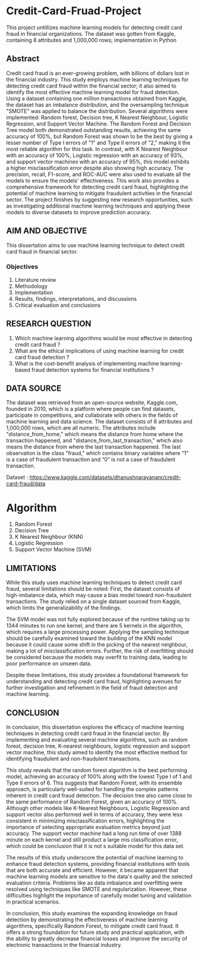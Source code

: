# Credit-Card-Fruad-Project
This project untillizes machine learning models for detecting credit card fraud in financial organizations. The dataset was gotten from Kaggle, containing 8 attributes and 1,000,000 rows; implementation in Python

## Abstract

Credit card fraud is an ever-growing problem, with billions of dollars lost in the financial industry. This study employs machine learning techniques for detecting credit card fraud within the financial sector; it also aimed to identify the most effective machine learning model for fraud detection. Using a dataset containing one million transactions obtained from Kaggle, the dataset has an imbalance distribution, and the oversampling technique "SMOTE" was applied to balance the distribution. Several algorithms were implemented: Random forest, Decision tree, K Nearest Neighbour, Logistic Regression, and Support Vector Machine. The Random Forest and Decision Tree model both demonstrated outstanding results, achieving the same accuracy of 100%, but Random Forest was shown to be the best by giving a lesser number of Type I errors of "1" and Type II errors of "2,"  making it the most reliable algorithm for this task. In contrast, with K Nearest    Neighbour with an accuracy of 100%, Logistic regression with an accuracy of 93%, and support vector machines with an accuracy of 95%, this model exhibits a higher misclassification error despite also showing high accuracy. The precision, recall, F1-score, and ROC-AUC were also used to evaluate all the models to ensure the models' effectiveness. This work also provides a comprehensive framework for detecting credit card fraud, highlighting the potential of machine learning to mitigate fraudulent activities in the financial sector. The project finishes by suggesting new research opportunities, such as investigating additional machine learning techniques and applying these models to diverse datasets to improve prediction accuracy.

## AIM AND OBJECTIVE
This dissertation aims to use machine learning technique to detect credit card fraud in financial sector.

### Objectives
1.	Literature review
2.	Methodology
3.	Implementation
4.	Results, findings, interpretations, and discussions
5.	Critical evaluation and conclusions

## RESEARCH QUESTION
1.	Which machine learning algorithms would be most effective in detecting credit card fraud ?
2.	What are the ethical implications of using machine learning for credit card fraud detection ?
3.	What is the cost-benefit analysis of implementing machine learning-based fraud detection systems for financial institutions ?


## DATA SOURCE

The dataset was retrieved from an open-source website, Kaggle.com, founded in 2010, which is a platform where people can find datasets, participate in competitions, and collaborate with others in the fields of machine learning and data science. The dataset consists of 8 attributes and 1,000,000 rows, which are all numeric. The attributes include "distance_from_home," which means the distance from home where the transaction happened, and "distance_from_last_transaction," which also means the distance from where the last transaction happened. The last observation is the class "fraud," which contains binary variables where “1” is a case of fraudulent transaction and “0” is not a case of fraudulent transaction.

Dataset : https://www.kaggle.com/datasets/dhanushnarayananr/credit-card-fraud/data

# Algorithm
1. Random Forest
2. Decision Tree
3. K Nearest Neighbour (KNN)
4. Logistic Regression
5. Support Vector Machine (SVM)

## LIMITATIONS

While this study uses machine learning techniques to detect credit card fraud, several limitations should be noted: First, the dataset consists of high-imbalance data, which may cause a bias model toward non-fraudulent transactions. The study relied on a single dataset sourced from Kaggle, which limits the generalizability of the findings.

The SVM model was not fully explored because of the runtime taking up to 1344 minutes to run one kernel, and there are 5 kernels in the algorithm, which requires a large processing power. Applying the sampling technique should be carefully examined toward the building of the KNN model because it could cause some shift in the picking of the nearest neighbour, making a lot of misclassification errors. Further, the risk of overfitting should be considered because the models may overfit to training data, leading to poor performance on unseen data.

Despite these limitations, this study provides a foundational framework for understanding and detecting credit card fraud, highlighting avenues for further investigation and refinement in the field of fraud detection and machine learning.

## CONCLUSION
In conclusion, this dissertation explores the efficacy of machine learning techniques in detecting credit card fraud in the financial sector. By implementing and evaluating several machine algorithms, such as random forest, decision tree, K-nearest neighbours, logistic regression and support vector machine, this study aimed to identify the most effective method for identifying fraudulent and non-fraudulent transactions.

This study reveals that the random forest algorithm is the best performing model, achieving an accuracy of 100% along with the lowest Type I of 1 and Type II errors of 6. This suggests that Random Forest, with its ensemble approach, is particularly well-suited for handling the complex patterns inherent in credit card fraud detection. The decision tree also came close to the same performance of Random Forest, given an accuracy of 100%. Although other models like K-Nearest Neighbours, Logistic Regression and support vector also performed well in terms of accuracy, they were less consistent in minimizing misclassification errors, highlighting the importance of selecting appropriate evaluation metrics beyond just accuracy. The support vector machine had a long run time of over 1388 minute on each kernel and still product a large mis classification error, which could be conclusion that it is not s suitable model for this data set.

The results of this study underscore the potential of machine learning to enhance fraud detection systems, providing financial institutions with tools that are both accurate and efficient. However, it became apparent that machine learning models are sensitive to the data's quality and the selected evaluation criteria. Problems like as data imbalance and overfitting were resolved using techniques like SMOTE and regularization. However, these difficulties highlight the importance of carefully model tuning and validation in practical scenarios.

In conclusion, this study examines the expanding knowledge on fraud detection by demonstrating the effectiveness of machine learning algorithms, specifically Random Forest, to mitigate credit card fraud. It offers a strong foundation for future study and practical application, with the ability to greatly decrease financial losses and improve the security of electronic transactions in the financial industry.




   
